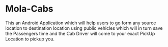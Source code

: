 # Mola-Cabs
This an Android Application which will help users to go form any source location to destination location using public vehicles which will in turn save the Passengers time and the Cab Driver will come to your exact PickUp Location to pickup you.
